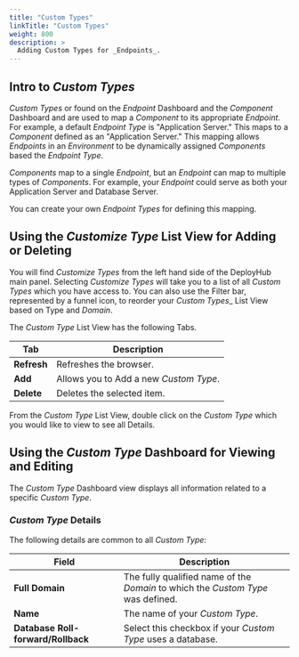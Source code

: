 ```yaml
---
title: "Custom Types"
linkTitle: "Custom Types"
weight: 800
description: >
  Adding Custom Types for _Endpoints_. 
---
```


## Intro to _Custom Types_

_Custom Types_ or found on the _Endpoint_ Dashboard and the _Component_ Dashboard and are used to map a _Component_ to its appropriate _Endpoint_.  For example, a default _Endpoint Type_ is "Application Server."  This maps to a _Component_ defined as an "Application Server."   This mapping allows _Endpoints_ in an _Environment_ to be dynamically assigned _Components_ based the _Endpoint Type_.  

_Components_ map to a single _Endpoint_, but an _Endpoint_ can map to multiple types of _Components_. For example, your _Endpoint_ could serve as both your Application Server and Database Server.

You can create your own _Endpoint Types_ for defining this mapping.

## Using the _Customize Type_ List View for Adding or Deleting

You will find _Customize Types_ from the left hand side of the DeployHub main panel.  Selecting _Customize Types_ will take you to a list of all _Custom Types_ which you have access to. You can also use the Filter bar, represented by a funnel icon, to reorder your _Custom Types__ List View based on Type and _Domain_.

The _Custom Type_ List View has the following Tabs.

| Tab         | Description                            |
|-------------|----------------------------------------|
| **Refresh** | Refreshes the browser.                 |
| **Add**     | Allows you to Add a new _Custom Type_. |
| **Delete**  | Deletes the selected item.             |

From the _Custom Type_ List View, double click on the _Custom Type_ which you would like to view to see all Details.  

## Using the _Custom Type_ Dashboard for Viewing and Editing

The _Custom Type_ Dashboard view displays all information related to a specific _Custom Type_.

### _Custom Type_ Details

The following details are common to all _Custom Type_:

| Field                              | Description                                                                      |
|------------------------------------|----------------------------------------------------------------------------------|
| **Full Domain**                    | The fully qualified name of the _Domain_ to which the _Custom Type_ was defined. |
| **Name**                           | The name of your _Custom Type_.                                                  |
| **Database Roll-forward/Rollback** | Select this checkbox if your _Custom Type_ uses a database.                      |
